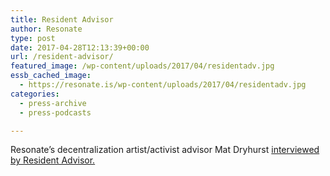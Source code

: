 ```yaml
---
title: Resident Advisor
author: Resonate
type: post
date: 2017-04-28T12:13:39+00:00
url: /resident-advisor/
featured_image: /wp-content/uploads/2017/04/residentadv.jpg
essb_cached_image:
  - https://resonate.is/wp-content/uploads/2017/04/residentadv.jpg
categories:
  - press-archive
  - press-podcasts

---
```

Resonate&#8217;s decentralization artist/activist advisor Mat Dryhurst <a href="https://www.residentadvisor.net/podcast-episode.aspx?exchange=351" target="_blank" rel="noopener noreferrer">interviewed by Resident Advisor.</a>